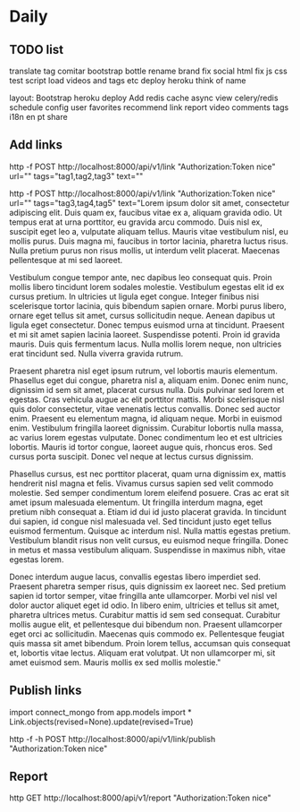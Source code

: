 Daily
=========================


TODO list
-------------------

translate tag
comitar bootstrap bottle
rename brand
fix social html
fix js css
test script
load videos and tags etc
deploy heroku
think of name



layout:
Bootstrap heroku
deploy
Add redis cache
async view
celery/redis
schedule config
user
favorites
recommend link
report video
comments
tags
i18n en pt
share


Add links
-------------------

http -f POST http://localhost:8000/api/v1/link "Authorization:Token nice" url="" tags="tag1,tag2,tag3" text=""


http -f POST http://localhost:8000/api/v1/link "Authorization:Token nice" url="" tags="tag3,tag4,tag5" text="Lorem ipsum dolor sit amet, consectetur adipiscing elit. Duis quam ex, faucibus vitae ex a, aliquam gravida odio. Ut tempus erat at urna porttitor, eu gravida arcu commodo. Duis nisl ex, suscipit eget leo a, vulputate aliquam tellus. Mauris vitae vestibulum nisl, eu mollis purus. Duis magna mi, faucibus in tortor lacinia, pharetra luctus risus. Nulla pretium purus non risus mollis, ut interdum velit placerat. Maecenas pellentesque at mi sed laoreet.

Vestibulum congue tempor ante, nec dapibus leo consequat quis. Proin mollis libero tincidunt lorem sodales molestie. Vestibulum egestas elit id ex cursus pretium. In ultricies ut ligula eget congue. Integer finibus nisi scelerisque tortor lacinia, quis bibendum sapien ornare. Morbi purus libero, ornare eget tellus sit amet, cursus sollicitudin neque. Aenean dapibus ut ligula eget consectetur. Donec tempus euismod urna at tincidunt. Praesent et mi sit amet sapien lacinia laoreet. Suspendisse potenti. Proin id gravida mauris. Duis quis fermentum lacus. Nulla mollis lorem neque, non ultricies erat tincidunt sed. Nulla viverra gravida rutrum.

Praesent pharetra nisl eget ipsum rutrum, vel lobortis mauris elementum. Phasellus eget dui congue, pharetra nisl a, aliquam enim. Donec enim nunc, dignissim id sem sit amet, placerat cursus nulla. Duis pulvinar sed lorem et egestas. Cras vehicula augue ac elit porttitor mattis. Morbi scelerisque nisl quis dolor consectetur, vitae venenatis lectus convallis. Donec sed auctor enim. Praesent eu elementum magna, id aliquam neque. Morbi in euismod enim. Vestibulum fringilla laoreet dignissim. Curabitur lobortis nulla massa, ac varius lorem egestas vulputate. Donec condimentum leo et est ultricies lobortis. Mauris id tortor congue, laoreet augue quis, rhoncus eros. Sed cursus porta suscipit. Donec vel neque at lectus cursus dignissim.

Phasellus cursus, est nec porttitor placerat, quam urna dignissim ex, mattis hendrerit nisl magna et felis. Vivamus cursus sapien sed velit commodo molestie. Sed semper condimentum lorem eleifend posuere. Cras ac erat sit amet ipsum malesuada elementum. Ut fringilla interdum magna, eget pretium nibh consequat a. Etiam id dui id justo placerat gravida. In tincidunt dui sapien, id congue nisl malesuada vel. Sed tincidunt justo eget tellus euismod fermentum. Quisque ac interdum nisl. Nulla mattis egestas pretium. Vestibulum blandit risus non velit cursus, eu euismod neque fringilla. Donec in metus et massa vestibulum aliquam. Suspendisse in maximus nibh, vitae egestas lorem.

Donec interdum augue lacus, convallis egestas libero imperdiet sed. Praesent pharetra semper risus, quis dignissim ex laoreet nec. Sed pretium sapien id tortor semper, vitae fringilla ante ullamcorper. Morbi vel nisl vel dolor auctor aliquet eget id odio. In libero enim, ultricies et tellus sit amet, pharetra ultrices metus. Curabitur mattis id sem sed consequat. Curabitur mollis augue elit, et pellentesque dui bibendum non. Praesent ullamcorper eget orci ac sollicitudin. Maecenas quis commodo ex. Pellentesque feugiat quis massa sit amet bibendum. Proin lorem tellus, accumsan quis consequat et, lobortis vitae lectus. Aliquam erat volutpat. Ut non ullamcorper mi, sit amet euismod sem. Mauris mollis ex sed mollis molestie."


Publish links
-------------------

import connect_mongo
from app.models import *
Link.objects(revised=None).update(revised=True)

http -f -h POST http://localhost:8000/api/v1/link/publish "Authorization:Token nice"


Report
-------------------

http GET http://localhost:8000/api/v1/report "Authorization:Token nice"